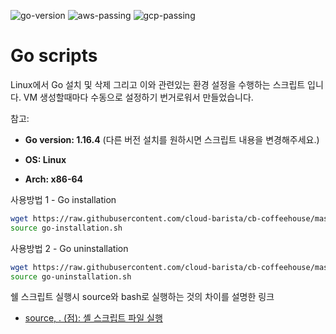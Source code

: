 ![go-version](https://img.shields.io/badge/go-v1.16.4-informational) ![aws-passing](https://img.shields.io/badge/aws-passing-success) ![gcp-passing](https://img.shields.io/badge/gcp-passing-success)

# Go scripts

Linux에서 Go 설치 및 삭제 그리고 이와 관련있는 환경 설정을 수행하는 스크립트 입니다. VM 생성할때마다 수동으로 설정하기 번거로워서 만들었습니다.

참고: 

- **Go version: 1.16.4** (다른 버전 설치를 원하시면 스크립트 내용을 변경해주세요.)

- **OS: Linux**

- **Arch: x86-64**



사용방법 1 - Go installation

```bash
wget https://raw.githubusercontent.com/cloud-barista/cb-coffeehouse/master/scripts/golang/go-installation.sh
source go-installation.sh
```



사용방법 2 - Go uninstallation

```bash
wget https://raw.githubusercontent.com/cloud-barista/cb-coffeehouse/master/scripts/golang/go-uninstallation.sh
source go-uninstallation.sh
```



쉘 스크립트 실행시 source와 bash로 실행하는 것의 차이를 설명한 링크

- [source, . (점): 셸 스크립트 파일 실행](https://www.bangseongbeom.com/source-dot.html)
